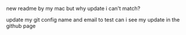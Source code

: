  new readme by my mac
but why update i can't match?


update my git config name and email to test can i see  my update in the github page 

